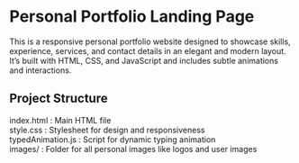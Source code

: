 # Personal Portfolio Landing Page

This is a responsive personal portfolio website designed to showcase skills, experience, services, and contact details in an elegant and modern layout. It’s built with HTML, CSS, and JavaScript and includes subtle animations and interactions.

## Project Structure
index.html : Main HTML file <br>
style.css : Stylesheet for design and responsiveness <br>
typedAnimation.js : Script for dynamic typing animation<br>
images/ : Folder for all personal images like logos and user images
